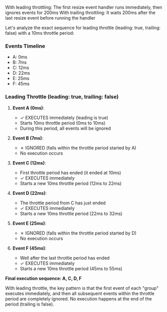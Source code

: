 With leading throttling: The first resize event handler runs immediately, then ignores events for 200ms
With trailing throttling: It waits 200ms after the last resize event before running the handler

Let's analyze the exact sequence for leading throttle (leading: true, trailing: false) with a 10ms throttle period:

### Events Timeline

- A: 0ms
- B: 7ms
- C: 12ms
- D: 22ms
- E: 25ms
- F: 45ms

### Leading Throttle (leading: true, trailing: false)

1. **Event A (0ms)**:

   - ✓ EXECUTES immediately (leading is true)
   - Starts 10ms throttle period (0ms to 10ms)
   - During this period, all events will be ignored

2. **Event B (7ms)**:

   - ✗ IGNORED (falls within the throttle period started by A)
   - No execution occurs

3. **Event C (12ms)**:

   - First throttle period has ended (it ended at 10ms)
   - ✓ EXECUTES immediately
   - Starts a new 10ms throttle period (12ms to 22ms)

4. **Event D (22ms)**:

   - The throttle period from C has just ended
   - ✓ EXECUTES immediately
   - Starts a new 10ms throttle period (22ms to 32ms)

5. **Event E (25ms)**:

   - ✗ IGNORED (falls within the throttle period started by D)
   - No execution occurs

6. **Event F (45ms)**:
   - Well after the last throttle period has ended
   - ✓ EXECUTES immediately
   - Starts a new 10ms throttle period (45ms to 55ms)

**Final execution sequence: A, C, D, F**

With leading throttle, the key pattern is that the first event of each "group" executes immediately, and then all subsequent events within the throttle period are completely ignored. No execution happens at the end of the period (trailing is false).
